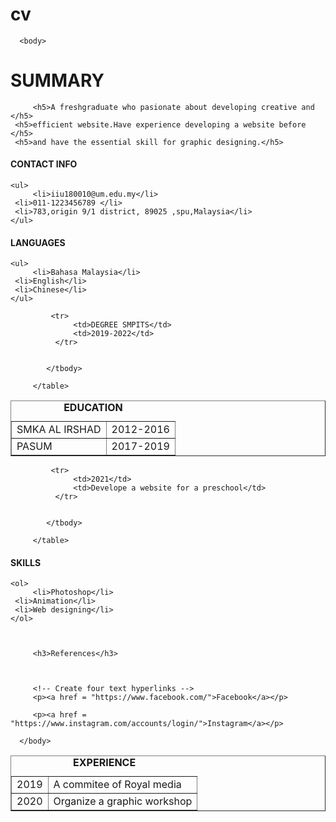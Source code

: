 # cv
<html>
       <head>
         <title>CV IIU180010</title>
      </head>
   
      <body>

 <h1>SUMMARY</h1>
         
         <h5>A freshgraduate who pasionate about developing creative and </h5>
	 <h5>efficient website.Have experience developing a website before </h5>
	 <h5>and have the essential skill for graphic designing.</h5>
   
 <h4>CONTACT INFO</h4>
         
	<ul>
         <li>iiu180010@um.edu.my</li>
	 <li>011-1223456789 </li>
	 <li>783,origin 9/1 district, 89025 ,spu,Malaysia</li>
	</ul>
<h4>LANGUAGES</h4>
         
	<ul>
         <li>Bahasa Malaysia</li>
	 <li>English</li>
	 <li>Chinese</li>
	</ul>

<table border = "1" width = "40%"                    
  summary = "This table provides information about education"> 
<caption><strong>EDUCATION</strong></caption>

<tbody>             
              <tr>             
                 	<td>SMKA AL IRSHAD</td> <!-- insert a data cell -->
	                 <td>2012-2016</td>
	    </tr>         

<tr>
                 <td>PASUM</td>
                 <td>2017-2019</td>
             </tr>

             <tr>
                  <td>DEGREE SMPITS</td>
                  <td>2019-2022</td>
              </tr>
   
              
            </tbody>            
   
         </table>

<table border = "1" width = "40%"                    
  summary = "This table provides information about education"> 
<caption><strong>EXPERIENCE</strong></caption>

<tbody>             
              <tr>             
                 	<td>2019</td> <!-- insert a data cell -->
	                 <td>A commitee of Royal media</td>
	    </tr>         

<tr>
                 <td>2020</td>
                 <td>Organize a graphic workshop</td>
             </tr>

             <tr>
                  <td>2021</td>
                  <td>Develope a website for a preschool</td>
              </tr>
   
              
            </tbody>            
   
         </table>
         
<h4>SKILLS</h4>
         
	<ol>
         <li>Photoshop</li>
	 <li>Animation</li>
	 <li>Web designing</li>
	</ol>

 
   
         <h3>References</h3>
   
  
   
         <!-- Create four text hyperlinks -->
         <p><a href = "https://www.facebook.com/">Facebook</a></p>         
   
         <p><a href = "https://www.instagram.com/accounts/login/">Instagram</a></p>
   
  
   </body>

   
      </body>
</html>
